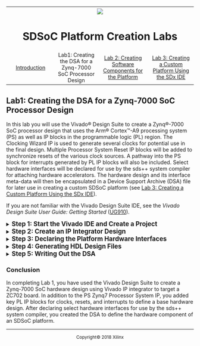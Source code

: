 
<table style="width:100%">
  <tr>

<th width="100%" colspan="6"><img src="https://www.xilinx.com/content/dam/xilinx/imgs/press/media-kits/corporate/xilinx-logo.png" width="30%"/><h1>SDSoC Platform Creation Labs</h2>
</th>

  </tr>
  <tr>
    <td width="17%" align="center"><a href="README.md">Introduction</a></td>
    <td width="16%" align="center">Lab1: Creating the DSA for a Zynq-7000 SoC Processor Design</td>
    <td width="17%" align="center"><a href="Lab2-Creating-Software-Components.md">Lab 2: Creating Software Components for the Platform</a></td>
    <td width="17%" align="center"><a href="Lab3-Creating-Custom-Platform-Using-the-SDx-IDE.md">Lab 3: Creating a Custom Platform Using the SDx IDE</a></td>
  </tr>
</table>

## Lab1: Creating the DSA for a Zynq-7000 SoC Processor Design  

In this lab you will use the Vivado&reg; Design Suite to create a Zynq&reg;-7000 SoC processor design that uses the Arm&reg; Cortex&trade;-A9 processing system (PS) as well as IP blocks in the programmable logic (PL) region. The Clocking Wizard IP is used to generate several clocks for potential use in the final design. Multiple Processor System Reset IP blocks will be added to synchronize resets of the various clock sources. A pathway into the PS block for interrupts generated by PL IP blocks will also be included. Select hardware interfaces will be declared for use by the sds++ system compiler for attaching hardware accelerators. The hardware design and its interface meta-data will then be encapsulated in a Device Support Archive (DSA) file for later use in creating a custom SDSoC platform (see <a href="Lab3-Creating-Custom-Platform-Using-the-SDx-IDE.md">Lab 3: Creating a Custom Platform Using the SDx IDE</a>).

If you are not familiar with the Vivado Design Suite IDE, see the *Vivado Design Suite User Guide: Getting Started* ([UG910](https://www.xilinx.com/support/documentation/sw_manuals/xilinx2018_2/ug910-vivado-getting-started.pdf)).

<details>
<summary><big><strong>Step 1: Start the Vivado IDE and Create a Project</strong></big></summary>

#### On a Linux host machine:

At the shell prompt, type the following commands:
   
   1. `source <Xilinx_Install_Directory>/SDx/<Version>/settings64.{sh,csh}`
   2. `vivado`
    
The first command sets the environment variables prior to launching Vivado and the second command launches the Vivado IDE. 

#### On a Windows host machine:

For a Windows host machine, use one of the following methods to launch Vivado:

   - Click the Vivado desktop icon.

   - From the Start menu, select Xilinx Design Tools \> Vivado 2018.2 \> Vivado 2018.2.

   - From a Command prompt window, type the following commands:
   
      1. `<Xilinx_Install_Directory>/SDx/<Version>/settings64.bat`
      2. `vivado`
    
     The first command sets the environment variables prior to launching Vivado and the second command launches the Vivado IDE. 

#### Creating a Vivado project

Follow these steps to create a Vivado project:

1. From the **Quick Start** section, click **Create Project**, as shown in the following figure.

    ![](./images/image3.png)

2. The New Project Wizard opens. Click **Next**.

    ![](./images/image4.png)
    
   The **Project Name** dialog box opens.

3. Enter **zynq7_board** in the Project name text box.

4. Enter **/tmp** in the Project Location text box.

5. Select the **Create project subdirectory** check box.

   ![](./images/image5.png)

6. Click **Next**. The **Project Type** dialog box appears.

7. Select **RTL Project**.

    ![](./images/image6.png)

8. Click **Next**. The **Add Sources** dialog box appears.

7. Select **Verilog** from the Target language dropdown list.
8. Select **Mixed** from the Simulator language dropdown list.

    ![](./images/image7.png)

9. Click **Next**. The **Add Constraints** dialog box appears.

    ![](./images/image8.png)

10. Click **Next**. The **Default Part** dialog box appears.

11. Select **ZYNQ-7 ZC702 Evaluation Board** from the available boards list.

    >**:information_source: TIP**
    >You can use the Search feature to filter for ZC702.
    
     ![](./images/image9.png)

12. Click **Next**.

    >**:warning: WARNING**
    > Multiple versions of boards are supported in Vivado. Ensure that you are targeting the design to the right hardware.

13. Review the project summary on the **New Project Summary** page, and then click **Finish** to create the project.

    ![](./images/image10.png)

</details>

<details>
<summary><big><strong>Step 2: Create an IP Integrator Design</strong></big></summary>

1. In the **Flow Navigator** view, expand **IP INTEGRATOR** and select **Create Block Design**.
   The **Create Block Design** dialog box appears.

   ![](./images/image11.png)

2. Specify a name for your IP subsystem design. For this example, use **zynq7_board**.

   >:pushpin: **NOTE:**
   >Do not change the default values in the **Directory** and the **Specify source set** dropdown lists.

    ![](./images/image12.png)

    >**:information_source: TIP**
    > If the Vivado project contains multiple block designs, the IP integrator block design containing the SDSoC platform design must have the same name as the SDSoC platform. Otherwise, you need not name the IP integrator block design the same as the Vivado project or the SDSoC platform.

3.  Click **OK**.

#### Adding IP to the Block Design

You will now add several IP blocks to the IP integrator design. The following table list of the added IP blocks and a summary of their usage in an SDSoC platform:
<table width="100%">
<tr>
<th>IP Block</th><th>Usage Summary</th>
</tr>
<tr>
<td>Zynq-7000 SoC Processor System (PS)</td>
<td>

- Dual-core Arm processor with cache hierarchy

- Integrated I/O peripherals

- DDR memory controller with external memory interface

- PS to Programmable Logic (PL) interconnects

- PL to PS interconnects
</td>
</tr>
<tr>
<td>
Processor System Reset Block (PL)
</td>
<td>

- Reset sequencing and synchronization block for PL logic

</td>
</tr>
<tr>
<td>
Clocking Wizard (PL)
</td>
<td>

- Multiple output clock generator to drive PL logic
</td>
</tr>
<tr>
<td>
Concat Block (PL)
</td>
<td>

- PL interrupt structure that feeds Zynq-7000 SoC PS interrupt request input
</td>
</tr>
</table>
<!-- end list -->

1. On the block design canvas, right-click and select **Add IP**.

    Alternatively, you can click the Add IP button (**+**) on the IP integrator canvas.

    ![](/images/image13.png)

2. The IP catalog **Search** dialog box appears. In the Search field, type **zynq** to find the ZYNQ7 Processing System IP.

   ![](./images/image14.png)

3. Select the **ZYNQ7 Processing System** and press the <kbd>Enter</kbd> key to add the IP to your design.

   You can also double-click the IP block to add it to the IP integrator canvas.

   ![](./images/image15.png)

   The ZYNQ7 Processing System is added to the IP integrator canvas and the Tcl Console window also shows the command used to add the IP.

   `create_bd_cell -type ip -vlnv xilinx.com:ip:processing_system7:5.5 processing_system7_0`

   >**:pushpin: NOTE**
   >There is a corresponding Tcl command for most actions performed in the 
   block design. Tcl commands are documented in the *Vivado Design Suite: Tcl Command Reference Guide* ([UG835]( https://www.xilinx.com/support/documentation/sw_manuals/xilinx2018_2/ug835-vivado-tcl-commands.pdf)).


4.  In the IP integrator window, click the **Run Block Automation** link.

    ![](./images/image16.png)

    The **Run Block Automation** dialog box opens, as shown below. This dialog box states that the FIXED_IO and DDR interfaces will be created for the Zynq-7000 SoC IP core. The default check in the **Apply Board Preset** field allows the tool to configure the PS to take advantage of the predefined board.

   ![](./images/image17.png)

5.  Click **OK** to accept the default settings for the ZC702 board.

    The IP integrator diagram is updated after running block automation on the Zynq-7000 SoC processor.

    ![](./images/image18.png)

6.  Right-click the IP integrator diagram and select **Add IP** to add peripherals to the PL.

7.  In the **Search** field, type **proc sys res** to find the Processor System Reset, and then press <kbd>Enter</kbd> to add it to the design.
    A synchronized reset signal for each declared platform clock is created using a Processor System Reset IP block. Each reset will be associated with a clock generated by the Clocking Wizard.

    ![](./images/image19.png)

8.  Repeat the previous two steps to add three more instances of the Processor System Reset IP, for a total of four reset IP blocks. An alternative method is to copy and paste the Processor System Reset block multiple times.

9.  Add a **Clocking Wizard** IP block to provide PL clock(s) for the platform. You will customize the clock settings in a subsequent step.

    ![](./images/image20.png)

10. Add the **Concat** IP to connect PL generated interrupts to the PS block.

    ![](./images/image21.png)

    Your block design window should look similar to the figure below. The relative positions of the IP might vary.

    >**:information_source: TIP**
    >You can zoom in and out of the IP integrator diagram using the Zoom In and Zoom Out buttons or their equivalent keyboard shortcuts (**Ctrl**+**Equals** and **Ctrl**+**Minus**, respectively).

    ![](./images/image22.png)

#### Re-Customizing IP

1.  Double-click the ZYNQ7 Processing System IP block to open its customization wizard.

    ![](./images/image23.png)

2.  In the Re-customize IP dialog box, change the default processor block settings as indicated below:

    1.  Select **PS-PL Configuration** in the Page Navigator.

    2.  Expand the **AXI Non Secure Enablement** menu.

    3.  Expand the **GP Master AXI Interface** menu.

    4.  Uncheck the **M AXI GP0 interface** check box.

        ![](./images/image24.png)
        
    This makes both M_AXI_GP0 and M_AXI_GP1 PS interfaces available as hardware accelerator attachment points for the sds++ system compiler. The default PS settings indicate that the M_AXI_GP0 interface is reserved for use by the PS, so by un-checking this selection you are freeing up this interface for use by the SDx tools.     

3.  In the Page Navigator, do the following, as shown in the figure below. 

    1.  Select **Interrupts**

    2.  Add checkmark to the **Fabric Interrupts** check box by clicking on it

    3.  Expand the **Fabric Interrupts** menu

    4.  Expand the **PL-PS Interrupts Ports** menu
    
    5.  Select the **IRQ_F2P[15:0]** check box

        ![](./images/image25.png)
    
        This allows up to 16 PL interrupts to be handled by the PS interrupt input port. Adding the checkmark enables the PS-PL interrupt interface and is used by one side of the PL Concat IP block. The other side of the Concat IP block is declared as available for the sds++ system compiler to route PL interrupts into the PS as needed.

    6.  Click **OK**.

4.  Re-customize the Clocking Wizard by double-clicking on its IP block.

5.  In the **Clocking Options** tab of the Re-customize IP dialog box, click the **Input Frequency** check box for the **Primary Input Clock** and change the value in the adjacent box to **50.000**. There will be a 50 MHz clock generated by the PS and provided as input to the Clocking Wizard IP.

7.  Click the **Output Clocks** tab and add the **clk_out2**, **clk_out3**, and **clk_out4** output clocks by clicking on their respective check-boxes. Set the output frequencies under the **Output Freq (MHz) Requested** column as shown below.

    - clk_out1 -\> 100.000

    - clk_out2 -\> 142.000

    - clk_out3 -\> 166.000

    - clk_out4 -\> 200.000

    Providing a variety of clock frequencies in the PL region adds design flexibility to the base platform. An SDx hardware accelerator can change input clock sources without having to re-define and re-build the base platform if multiple clock sources are available in the platform.

8.  With the **Output Clocks** tab still selected, scroll down to the bottom of the page, and set the **Reset Type** to **Active Low**, as shown in the following figure.

    ![](./images/image26.png)

9.  Click **OK** to close the Re-Customize IP dialog box for the **Clocking Wizard**.

10. Double-click the **Concat** IP block to open its Re-Customize IP dialog box. PL interrupts will be routed into the PS by the sds++ system compiler through the Concat IP block.

11. Change the **Number of Ports** field to 1, as shown in the following figure.

    This allows the sds++ system compiler a maximum number of PL interrupts for routing into the PS block through the Concat IP since none are being reserved for other uses.

    ![](./images/image27.png)

13. Click **OK** to close the Re-Customize IP dialog box for the **Concat IP**.

    The IP integrator block diagram should look like the following figure.

    ![](./images/image28.png)

#### Using Designer Assistance

Designer Assistance helps connect the Clocking Wizard and Processor System Reset blocks to the Zynq-7000 SoC processing system.

1.  Click **Run Connection Automation**. The **Run Connection Automation** dialog box appears.

    ![](./images/image29.png)

2.  Select the clock options for the IP as shown in the following dialog box. As you select each interface on which connection automation is run, the Description and Options available for the selected interface are shown on the right-hand side of the dialog box.

    ![](./images/image30.png)

3.  Ensure that the automation options are set as in the table below.

    <table>
    <thead>
    <tr class="header">
    <th><strong>Connection</strong></th>
    <th><strong>Description</strong></th>
    <th><strong>Setting</strong></th>
    </tr>
    </thead>
    <tbody>
    <tr class="odd">
    <td><strong>clk_wiz_0</strong><br />
    - clk_in1</td>
    <td>The input clock to the clocking wizard</td>
    <td><em><strong>/processing_system7_0/FCLK_CLK0 (50 MHz</strong></em>) is selected by default as the Clock Source option. Leave set to the default value.</td>
    </tr>
    <tr class="even">
    <td><strong>proc_sys_reset_0<br />
    </strong>- slowest_sync_clk</td>
    <td>Clock source to which this reset is synchronized</td>
    <td>Select <strong>/clk_wiz_0/clk_out1 (100 MHz)</strong> from the Clock Source options drop-down menu.</td>
    </tr>
    <tr class="odd">
    <td><strong>proc_sys_reset_1<br />
    </strong>- slowest_sync_clk</td>
    <td>Clock source to which this reset is synchronized</td>
    <td>Select <strong>/clk_wiz_0/clk_out2 (142 MHz)</strong> from Clock Source options drop-down menu.</td>
    </tr>
    <tr class="even">
    <td><strong>proc_sys_reset_2<br />
    </strong>- slowest_sync_clk</td>
    <td>Clock source to which this reset is synchronized</td>
    <td>Select <strong>/clk_wiz_0/clk_out3 (166 MHz)</strong> from the Clock Source options drop-down menu.</td>
    </tr>
    <tr class="odd">
    <td><strong>proc_sys_reset_3<br />
    </strong>- slowest_sync_clk</td>
    <td>Clock source to which this reset is synchronized</td>
    <td>Select <strong>/clk_wiz_0/clk_out4 (200 MHz)</strong> from the Clock Source options drop-down menu.</td>
    </tr>
    </tbody>
    </table>

4.  Click **OK** to save the settings and close the **Run Connection Automation** dialog box.

#### Making Manual Connections to Connect the Rest of the Design

You will complete the design by manually wiring connections that could have multiple design dependent sources. In this example platform, you use a reset output generated by the PS block to control the reset inputs of logic on the PL-side. Specifically, the Processor System Reset IP block and the Clocking wizard’s clock sources are connected in this manner. You also keep the PL Processor System Reset blocks in their reset state until the clock sources have locked to their requested frequencies. Additionally, any PL generated interrupts are wired to the interrupt request inputs of the PS block.

1.  Connect the **FCLK_RESET0_N** output pin of the ZYNQ7 Processing System IP to the **resetn** input pin of the Clocking Wizard.

2.  Connect the **FCLK_RESET0_N** output pin of the ZYNQ7 Processing System IP to the **ext_reset_in** pin on each of the Processor System Reset IP blocks (proc_sys_reset_0, proc_sys_reset_1, proc_sys_reset_2, and proc_sys_reset_3).

3.  Connect the **locked** output pin of the Clocking Wizard IP to the **dcm_locked** input pin on each of the Processor System Reset IP blocks (proc_sys_reset_0, proc_sys_reset_1, proc_sys_reset_2, and proc_sys_reset_3).

4.  Connect the **dout[0:0]** output pin of the Concat block to the **IRQ_F2P[0:0]** input pin of the ZYNQ7 Processing System IP block.

5.  Click the **Regenerate Layout** button to re-draw the block design with a more optimal layout.

6.  At this point, the block diagram should look similar to the view in the figure below.

    ![](./images/image31.png)

7.  Click the **Validate** button to validate the design.

    ![](./images/image32.png)

8.  Click **OK** in the Validate Design dialog box.

9.  Save the block design by clicking on the floppy disk icon in the toolbar or by pressing the **Ctrl**+**S** keys.

</details>

<details>
<summary><big><strong>Step 3: Declaring the Platform Hardware Interfaces</strong></big></summary>

After you complete the IP integrator hardware platform design, you must declare the hardware interfaces that will be available as attachment points for SDSoC accelerators and the data movers that will communicate with them. These declarations are added to the design by setting platform (PFM) properties that define the platform name and indicate which specific clocks, interrupts, and bus interfaces are available for the sds++ system compiler to use in creating a system that has been enhanced with hardware acceleration. These properties are stored in the project.

As the PFM properties persist within the block design (BD), if you start from an existing platform and then make changes there may be properties set that were not intended for the derived platform and can lead to invalid hardware platforms. In such cases, unset any conflicting PFM properties.

In this lab, we use the Platform Interfaces window to declare the hardware interfaces.  These PFM properties will be added to the block design.  You can also use the Vivado Block Properties tab or the TCL console to set the PFM properties that declare the hardware interfaces.  At the end of this section we will provide the TCL commands that can be used to accomplish the equivalent results.

Our block design contains four different clocks generated through the Clocking Wizard. While only one of the clocks is enabled in this lab, the others are available for use with the SDx IDE. Through the SDx IDE you will be able to select which functions to accelerate in hardware and the clock sources for the hardware accelerators. Likewise, you will declare the AXI ports that will be available for moving data to and from the hardware functions. Although, these AXI ports may or may not be directly visible on the block design their PFM property settings make them available for use in the SDx environment.

#### Enabling the Platform Interfaces Tab

1.  On the Vivado main menu select **Window -\> Platform Interfaces**.

2.  Click the **Enable platform interfaces** link to enable the Platform Interfaces tab.

    ![](./images/image33.png)

    The Platform Interfaces tab shows all the interfaces available in the block design that can be enabled/disabled for use by the SDx environment in creating hardware accelerators. Right-clicking on an interface or a group of selected interfaces and then selecting Enable, changes the greyed-out icon in front of the interface name to a solid colored icon. An enabled interface means it is available for use by the SDx tools.

    ![](./images/image34.png)

#### Platform Name
Enabling the Platform Interfaces tab automatically sets the platform name property on the block design. The Vendor, Library, Name, and Version of the platform can be edited from the properties tab of the block design in the Source File Properties window through the **PFM_NAME** property. Clicking on the pencil icon at the right-hand edge of the property text box allows you to edit the property. For the purpose of this tutorial, use the defaults that have already been set.

![](./images/image35.png)

#### Platform Clocks

The four output clocks generated by the Clocking Wizard are declared as available for the sds++ system compiler to use when each of the **clk_wiz_0** clocks (**clk_out1**, **clk_out2**, **clk_out3**, **clk_out4**) are enabled in the Platform Interfaces tab as shown in the figure below. The Platform Interface Properties window shows that **clk_out1** has been selected as the default accelerator clock, since its **is_default** property is check marked. Each declared clock must have an associated synchronized reset signal using the Processor System Reset IP block. The **proc_sys_reset** property in the Platform Interface Properties dialog box is used to make this association for each declared clock. Providing multiple platform clock frequencies allows you to select an accelerator clock source that has a high-probability of being routed and meeting timing constraints when the Vivado implementation tools are invoked. If a particular clock frequency selection does not meet timing, selecting a lower frequency clock source may remedy the issue.

   >**:pushpin: NOTE**
   >To select a range, click a line, then hold the <kbd>Shift</kbd> key down and click on another line to select the lines in between.


1. Right-click on each **clk_wiz_0** clock and select **Enable**.

2. Enable: **clk_out1**, **clk_out2**, **clk_out3**, **clk_out4**.

4.  Select **clk_out1** in the Platform Interfaces tab.

5.  Click the clk_out1 **is_default** option box in the Platform Interfaces Properties, Options tab to add a checkmark.

    ![](./images/image36.png)

#### Platform AXI Ports

In this custom platform, all the Zynq-7000 SoC PS-side master and slave AXI ports are declared as available for the sds++ system compiler to use, as shown by the enabled **processing_system7_0** interfaces below. The FCLK_CLK0 interface is not enabled for SDx accelerator use, since it is already in use by the hardware design to provide the 50.000 MHz input clock to the Clocking Wizard IP.

Right-click on each **processing_system_7_0** interface, except FCLK_CLK0 - **M_AXI_GP0**, **M_AXI_GP1**, **S_AXI_ACP**, **S_AXI_HP0**, **S_AXI_HP1**, **S_AXI_HP2**, **S_AXI_HP3** , and select **Enable**.

![](./images/image37.png)

#### Platform Interrupts

Interrupt sources from the PL logic must be connected through the **Concat** IP block to the Zynq-7000 SoC interrupt request input port. The figure below shows that 16 interrupt sources are enabled for the sds++ system compiler to use.

Right-click on **xlconcat_0** inputs **In0** to **In15** and select **Enable**.


![](./images/image38.png)

The properties set through the Platform Interfaces tab can be observed by selecting a Platform Interface (processesing_system_7_0, clk_wiz_0, xlconcat_0) and viewing the PFM property within the Block Properties dialog box. The xlconcat_0 PFM properties are shown in the figure below.

![](./images/image39.png)

#### Tcl Console Commands (For Reference)

These commands are provided for reference and do not need to be executed if the platform properties are set through enabling and disabling selections in the **Platform Interfaces** tab, as presented in the preceding section. The Vivado journal or log files can be examined to view a history of the Tcl commands issued by actions performed in the **Platform Interfaces** tab.

1.  PFM NAME
    ```
    set_property PFM_NAME “vendor:lib:zynq7_board:1.0”\  
    [get_files [get_property FILE_NAME [get_bd_designs]]]
    ```
2.  PFM CLOCK
    ```
        set_property PFM.CLOCK {\  
        clk_out1 {id “1” is_default “true”\  
        proc_sys_reset “proc_sys_reset_0”}\  
        clk_out2 {id “2” is_default “false”\ 
        proc_sys_reset “proc_sys_reset_1”}\  
        clk_out3 {id “3” is_default “false”\  
        proc_sys_reset “proc_sys_reset_2”}\  
        clk_out4 {id “4” is_default “false”\  
        proc_sys_reset “proc_sys_reset_3”}\  
        } [get_bd_cells /clk_wiz_0]
    ```
3.  PFM AXI Ports
    ```
        set_property PFM.AXI_PORT {\  
        M_AXI_GP0 {memport “M_AXI_GP” sptag “” memory “”}\  
        M_AXI_GP1 {memport “M_AXI_GP” sptag “” memory “”}\ 
        S_AXI_ACP {memport “S_AXI_ACP” sptag “” memory “”}\  
        S_AXI_HP0 {memport “S_AXI_HP” sptag “” memory “”}\  
        S_AXI_HP1 {memport “S_AXI_HP” sptag “” memory “”}\  
        S_AXI_HP2 {memport “S_AXI_HP” sptag “” memory “”}\  
        S_AXI_HP3 {memport “S_AXI_HP” sptag “” memory “”}\  
        } [get_bd_cells /processing_system7_0]
    ```
4.  PFM Interrupts
    ```
        set_property PFM.IRQ {\  
        In0 {} In1 {} In2 {} In3 {} In4 {} In5 {} In6 {} In7 {}\  
        In8 {} In9 {} In10 {} In11 {} In12 {} In13 {} In14 {} In15 {}\ 
        } [get_bd_cells /xlconcat_0]
    ```
</details>

<details>
<summary><big><strong>Step 4: Generating HDL Design Files</strong></big></summary>

You can now generate the HDL files for the design.

1. In the Sources window, right-click the **zynq7_board.bd** block design and select **Generate Output Products**.

    ![](./images/image40.png)

2. Click **Generate**.

    ![](./images/image41.png)

3. Observe zynq7_board output generation completed as indicated by the check mark in the Design Runs window.

    ![](./images/image42.png)

4. Create an top-level HDL wrapper for the IP integrator block design.

5. Right-click on **zynq7_board.bd** in Sources window and click on **Create HDL Wrapper**.

   ![](./images/image43.png)

6. Click **OK**.

    ![](./images/image44.png)

7. In the Flow Navigator, click **Generate Bitstream**.


> You now have a Zynq-7000 SoC bitstream that includes a hardware design without any SDSoC accelerators. This bitstream can be used as a check of hardware functionality prior to running the design through the SDx IDE to generate hardware accelerators.
</details>

<details>
<summary><big><strong>Step 5: Writing Out the DSA</strong></big></summary>

At this point, you can encapsulate the IP integrator hardware design along with the PFM properties design meta-data into the Device Support Archive (DSA) that becomes part of the SDSoC platform definition.

1.  In the Tcl Console, type the following command and press the <kbd>Enter</kbd> key.

    `write_dsa -force -include_bit /<project dir>/<project name>/<project name>.dsa`

2.  Validate the DSA by entering the following command in the Tcl console.

    `validate_dsa /<project dir>/<project name>/<project name>.dsa`

    ![](./images/image45.png)

3.  Close the Vivado GUI after validating DSA.

</details>

### Conclusion

In completing Lab 1, you have used the Vivado Design Suite to create a Zynq-7000 SoC hardware design using Vivado IP integrator to target a ZC702 board. In addition to the PS Zynq7 Processor System IP, you added key PL IP blocks for clocks, resets, and interrupts to define a base hardware design. After declaring select hardware interfaces for use by the sds++ system compiler, you created the DSA to define the hardware component of an SDSoC platform.

<hr/>
<p align="center"><sup>Copyright&copy; 2018 Xilinx</sup></p>
